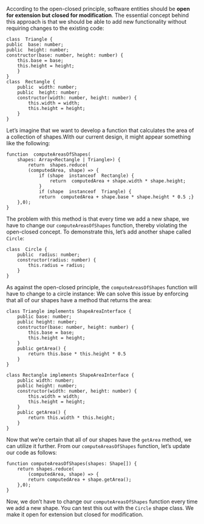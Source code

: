According to the open-closed principle, software entities should be **open for extension but closed for modification**. The essential concept behind this approach is that we should be able to add new functionality without requiring changes to the existing code:

    class  Triangle {
	public  base: number;
	public  height: number;
	constructor(base: number, height: number) {
		this.base = base;
		this.height = height;
		}
	}
    class  Rectangle {
		public  width: number;
		public  height: number;
		constructor(width: number, height: number) {
			this.width = width;
			this.height = height;
		}
	}
Let’s imagine that we want to develop a function that calculates the area of a collection of shapes.With our current design, it might appear something like the following:

    function  computeAreasOfShapes(
		shapes: Array<Rectangle | Triangle>) {
			return  shapes.reduce(
			(computedArea, shape) => {
				if (shape  instanceof  Rectangle) {
					return  computedArea + shape.width * shape.height;
				}
				if (shape  instanceof  Triangle) {
				return  computedArea + shape.base * shape.height * 0.5 ;}
		},0);
	}
The problem with this method is that every time we add a new shape, we have to change our `computeAreasOfShapes` function, thereby violating the open-closed concept. To demonstrate this, let’s add another shape called `Circle`:

    class  Circle {
		public  radius: number;
		constructor(radius: number) {
			this.radius = radius;
		}
	}
As against the open-closed principle, the `computeAreasOfShapes` function will have to change to a circle instance:
We can solve this issue by enforcing that all of our shapes have a method that returns the area:

    class Triangle implements ShapeAreaInterface {
		public base: number;
		public height: number;
		constructor(base: number, height: number) {
			this.base = base;
			this.height = height;
		}
		public getArea() {
			return this.base * this.height * 0.5
		}
	}
	
	class Rectangle implements ShapeAreaInterface {
		public width: number;
		public height: number;
		constructor(width: number, height: number) {
			this.width = width;
			this.height = height;
		}
		public getArea() {
			return this.width * this.height;
		}
	}
Now that we’re certain that all of our shapes have the `getArea` method, we can utilize it further. From our `computeAreasOfShapes` function, let’s update our code as follows:

    function computeAreasOfShapes(shapes: Shape[]) {
		return shapes.reduce(
			(computedArea, shape) => {
			return computedArea + shape.getArea();
		},0);
	}
Now, we don’t have to change our `computeAreasOfShapes` function every time we add a new shape. You can test this out with the `Circle` shape class. We make it open for extension but closed for modification.
